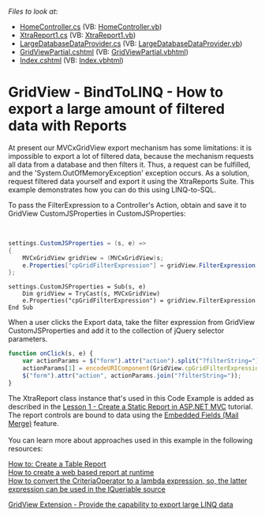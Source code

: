 <!-- default file list -->
*Files to look at*:

* [HomeController.cs](./CS/E4121/Controllers/HomeController.cs) (VB: [HomeController.vb](./VB/E4121VB/Controllers/HomeController.vb))
* [XtraReport1.cs](./CS/E4121/Controllers/XtraReport1.cs) (VB: [XtraReport1.vb](./VB/E4121VB/Controllers/XtraReport1.vb))
* [LargeDatabaseDataProvider.cs](./CS/E4121/Models/LargeDatabaseDataProvider.cs) (VB: [LargeDatabaseDataProvider.vb](./VB/E4121VB/Models/LargeDatabaseDataProvider.vb))
* [GridViewPartial.cshtml](./CS/E4121/Views/Home/_GridViewPartial.cshtml) (VB: [GridViewPartial.vbhtml](./VB/E4121VB/Views/Home/_GridViewPartial.vbhtml))
* [Index.cshtml](./CS/E4121/Views/Home/Index.cshtml) (VB: [Index.vbhtml](./VB/E4121VB/Views/Home/Index.vbhtml))
<!-- default file list end -->
# GridView - BindToLINQ - How to export a large amount of filtered data with Reports


<p>At present our MVCxGridView export mechanism has some limitations: it is impossible to export a lot of filtered data, because the mechanism requests all data from a database and then filters it. Thus, a request can be fulfilled, and the 'System.OutOfMemoryException' exception occurs. As a solution, request filtered data yourself and export it using the XtraReports Suite. This example demonstrates how you can do this using LINQ-to-SQL.</p>
<p>To pass the FilterExpression to a Controller's Action, obtain and save it to GridView CustomJSProperties in CustomJSProperties:</p>
<br>


```cs
settings.CustomJSProperties = (s, e) =>
{
	MVCxGridView gridView = (MVCxGridView)s;
	e.Properties["cpGridFilterExpression"] = gridView.FilterExpression;
};
```

```vbnet
settings.CustomJSProperties = Sub(s, e)
	Dim gridView = TryCast(s, MVCxGridView)
	e.Properties("cpGridFilterExpression") = gridView.FilterExpression
End Sub
```


<p>When a user clicks the Export data, take the filter expression from GridView CustomJSProperties and add it to the collection of jQuery selector parameters.</p>


```js
function onClick(s, e) {
	var actionParams = $("form").attr("action").split("?filterString=");
	actionParams[1] = encodeURIComponent(GridView.cpGridFilterExpression);
	$("form").attr("action", actionParams.join("?filterString="));
}
```


<p>The XtraReport class instance that's used in this Code Example is added as described in the <a href="https://documentation.devexpress.com/XtraReports/CustomDocument9974.aspx">Lesson 1 - Create a Static Report in ASP.NET MVC</a> tutorial. The report controls are bound to data using the <a href="https://documentation.devexpress.com/XtraReports/CustomDocument2433.aspx">Embedded Fields (Mail Merge)</a> feature.<br><br>You can learn more about approaches used in this example in the following resources:</p>
<p><a href="http://documentation.devexpress.com/#XtraReports/CustomDocument4784"><u>How to: Create a Table Report</u></a><br> <a href="https://www.devexpress.com/Support/Center/p/E573">How to create a web based report at runtime</a><br> <a href="https://www.devexpress.com/Support/Center/p/E2596">How to convert the CriteriaOperator to a lambda expression, so, the latter expression can be used in the IQueriable source</a></p>
<p><a href="https://www.devexpress.com/Support/Center/p/S39667">GridView Extension - Provide the capability to export large LINQ data</a></p>

<br/>


